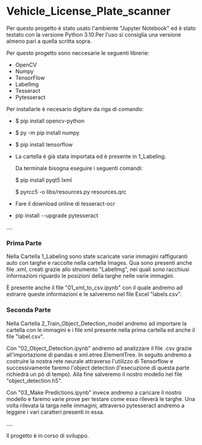 # Vehicle_License_Plate_scanner

Per questo progetto è stato usato l'ambiente "Jupyter Notebook" ed è stato testato con la versione Python 3.10.Per l'uso si consiglia una versione almeno pari a quella scritta sopra.

Per questo progetto sono neccesarie le seguenti librerie:

- OpenCV
- Numpy
- TensorFlow
- LabelImg
- Tesseract
- Pytesseract

Per installarle è necesario digitare da riga di comando:

- $ pip install opencv-python
- $ py -m pip install numpy
- $ pip install tensorflow
- La cartella è già stata importata ed è presente in 1_Labeling.

  Da terminale bisogna eseguire i seguenti comandi:
  
  $ pip install pyqt5 lxml
  
  $ pyrcc5 -o libs/resources.py resources.qrc
- Fare il download online di tesseract-ocr
- pip install --upgrade pytesseract

....

### Prima Parte
Nella Cartella 1_Labeling sono state scaricate varie immagini raffiguranti auto con targhe e raccolte nella cartella Images. Qua sono presenti anche file .xml, creati grazie allo strumento "LabelImg", nei quali sono racchiusi informazioni riguardo le posizioni della targhe nelle varie immagini.

È presente anche il file "01_xml_to_csv.ipynb" con il quale andremo ad estrarre queste informazioni e le salveremo nel file Excel "labels.csv".

### Seconda Parte
Nella Cartella 2_Train_Object_Detection_model andremo ad importare la cartella con le immagini e i file xml presente nella prima cartella ed anche il file "label.csv".

Con "02_Object_Detection.ipynb" andremo ad analizzare il file .csv grazie all'importazione di pandas e xml.etree.ElementTree. In seguito andremo a costruire la nostra rete neurale attraverso l'utilizzo di Tensorflow e successivamente faremo l'object detection (l'esecuzione di questa parte richiedrà un pò di tempo). Alla fine salveremo il nostro modello nel file "object_detection.h5".

Con "03_Make Predictions.ipynb" invece andremo a caricare il nostro modello e faremo varie prove per testare come esso rileverà le targhe.
Una volta rilevata la targa nelle immagini, attraverso pytesseract andremo a leggere i vari caratteri presenti in essa.

....

Il progetto è in corso di sviluppo.
